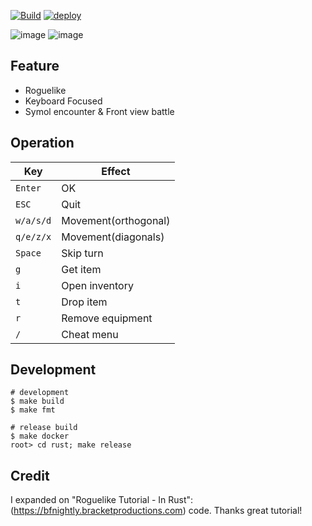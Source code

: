 [![Build](https://github.com/kijimaD/digger_rs/actions/workflows/build.yml/badge.svg)](https://github.com/kijimaD/digger_rs/actions/workflows/build.yml)
[![deploy](https://github.com/kijimaD/digger_rs/actions/workflows/deploy.yml/badge.svg)](https://github.com/kijimaD/digger_rs/actions/workflows/deploy.yml)

![image](https://user-images.githubusercontent.com/11595790/187049845-d7276d98-d270-4e05-832c-5964da37d36d.png)
![image](https://user-images.githubusercontent.com/11595790/187049851-9f2661b4-d671-4ea1-94c9-a78d2227a719.png)

## Feature

- Roguelike
- Keyboard Focused
- Symol encounter & Front view battle

## Operation

| Key       | Effect               |
|-----------|----------------------|
| `Enter`   | OK                   |
| `ESC`     | Quit                 |
| `w/a/s/d` | Movement(orthogonal) |
| `q/e/z/x` | Movement(diagonals)  |
| `Space`   | Skip turn            |
| `g`       | Get item             |
| `i`       | Open inventory       |
| `t`       | Drop item            |
| `r`       | Remove equipment     |
| `/`       | Cheat menu           |

## Development

```shell
# development
$ make build
$ make fmt

# release build
$ make docker
root> cd rust; make release
```

## Credit

I expanded on "Roguelike Tutorial - In Rust": (https://bfnightly.bracketproductions.com) code. Thanks great tutorial!
